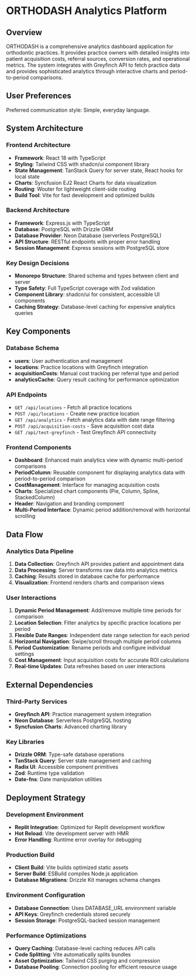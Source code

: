 # ORTHODASH Analytics Platform

## Overview

ORTHODASH is a comprehensive analytics dashboard application for orthodontic practices. It provides practice owners with detailed insights into patient acquisition costs, referral sources, conversion rates, and operational metrics. The system integrates with Greyfinch API to fetch practice data and provides sophisticated analytics through interactive charts and period-to-period comparisons.

## User Preferences

Preferred communication style: Simple, everyday language.

## System Architecture

### Frontend Architecture
- **Framework**: React 18 with TypeScript
- **Styling**: Tailwind CSS with shadcn/ui component library
- **State Management**: TanStack Query for server state, React hooks for local state
- **Charts**: Syncfusion EJ2 React Charts for data visualization
- **Routing**: Wouter for lightweight client-side routing
- **Build Tool**: Vite for fast development and optimized builds

### Backend Architecture
- **Framework**: Express.js with TypeScript
- **Database**: PostgreSQL with Drizzle ORM
- **Database Provider**: Neon Database (serverless PostgreSQL)
- **API Structure**: RESTful endpoints with proper error handling
- **Session Management**: Express sessions with PostgreSQL store

### Key Design Decisions
- **Monorepo Structure**: Shared schema and types between client and server
- **Type Safety**: Full TypeScript coverage with Zod validation
- **Component Library**: shadcn/ui for consistent, accessible UI components
- **Caching Strategy**: Database-level caching for expensive analytics queries

## Key Components

### Database Schema
- **users**: User authentication and management
- **locations**: Practice locations with Greyfinch integration
- **acquisitionCosts**: Manual cost tracking per referral type and period
- **analyticsCache**: Query result caching for performance optimization

### API Endpoints
- `GET /api/locations` - Fetch all practice locations
- `POST /api/locations` - Create new practice location
- `GET /api/analytics` - Fetch analytics data with date range filtering
- `POST /api/acquisition-costs` - Save acquisition cost data
- `GET /api/test-greyfinch` - Test Greyfinch API connectivity

### Frontend Components
- **Dashboard**: Enhanced main analytics view with dynamic multi-period comparisons
- **PeriodColumn**: Reusable component for displaying analytics data with period-to-period comparison
- **CostManagement**: Interface for managing acquisition costs
- **Charts**: Specialized chart components (Pie, Column, Spline, StackedColumn)
- **Header**: Navigation and branding component
- **Multi-Period Interface**: Dynamic period addition/removal with horizontal scrolling

## Data Flow

### Analytics Data Pipeline
1. **Data Collection**: Greyfinch API provides patient and appointment data
2. **Data Processing**: Server transforms raw data into analytics metrics
3. **Caching**: Results stored in database cache for performance
4. **Visualization**: Frontend renders charts and comparison views

### User Interactions
1. **Dynamic Period Management**: Add/remove multiple time periods for comparison
2. **Location Selection**: Filter analytics by specific practice locations per period
3. **Flexible Date Ranges**: Independent date range selection for each period
4. **Horizontal Navigation**: Swipe/scroll through multiple period columns
5. **Period Customization**: Rename periods and configure individual settings
6. **Cost Management**: Input acquisition costs for accurate ROI calculations
7. **Real-time Updates**: Data refreshes based on user interactions

## External Dependencies

### Third-Party Services
- **Greyfinch API**: Practice management system integration
- **Neon Database**: Serverless PostgreSQL hosting
- **Syncfusion Charts**: Advanced charting library

### Key Libraries
- **Drizzle ORM**: Type-safe database operations
- **TanStack Query**: Server state management and caching
- **Radix UI**: Accessible component primitives
- **Zod**: Runtime type validation
- **Date-fns**: Date manipulation utilities

## Deployment Strategy

### Development Environment
- **Replit Integration**: Optimized for Replit development workflow
- **Hot Reload**: Vite development server with HMR
- **Error Handling**: Runtime error overlay for debugging

### Production Build
- **Client Build**: Vite builds optimized static assets
- **Server Build**: ESBuild compiles Node.js application
- **Database Migrations**: Drizzle Kit manages schema changes

### Environment Configuration
- **Database Connection**: Uses DATABASE_URL environment variable
- **API Keys**: Greyfinch credentials stored securely
- **Session Storage**: PostgreSQL-backed session management

### Performance Optimizations
- **Query Caching**: Database-level caching reduces API calls
- **Code Splitting**: Vite automatically splits bundles
- **Asset Optimization**: Tailwind CSS purging and compression
- **Database Pooling**: Connection pooling for efficient resource usage